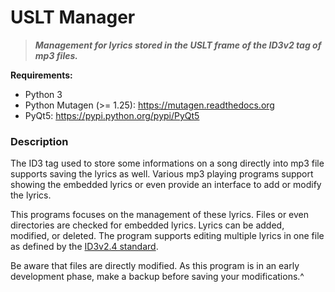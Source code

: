 # USLT Manager

>***Management for lyrics stored in the USLT frame of the ID3v2 tag of mp3 files.***

**Requirements:**
* Python 3
* Python Mutagen (>= 1.25): https://mutagen.readthedocs.org
* PyQt5: https://pypi.python.org/pypi/PyQt5

### Description
The ID3 tag used to store some informations on a song directly into mp3 file supports saving the lyrics as well. Various mp3 playing programs support showing the embedded lyrics or even provide an interface to add or modify the lyrics.

This programs focuses on the management of these lyrics. Files or even directories are checked for embedded lyrics. Lyrics can be added, modified, or deleted. The program supports editing multiple lyrics in one file as defined by the [ID3v2.4 standard](http://id3.org/id3v2.4.0-frames).

Be aware that files are directly modified. As this program is in an early development phase, make a backup before saving your modifications.^
